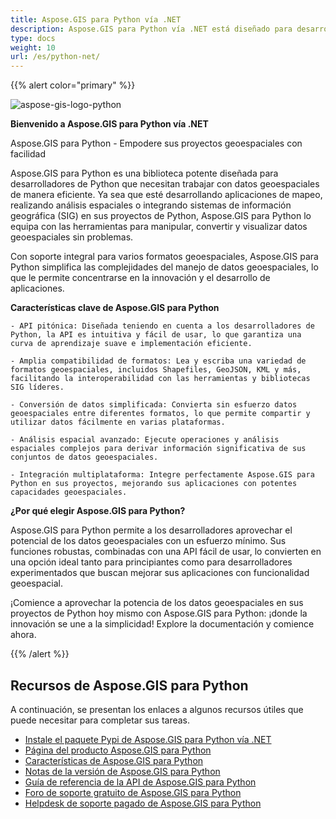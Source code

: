 ```yaml
---
title: Aspose.GIS para Python vía .NET
description: Aspose.GIS para Python vía .NET está diseñado para desarrolladores de Python para facilitar el trabajo con datos geoespaciales almacenados en varios formatos de archivo, incluidos GDB, KML, Shapefile, ESRI, GEOJson, GeoTiff y etc. 
type: docs
weight: 10
url: /es/python-net/
---
```


{{% alert color="primary" %}}

![aspose-gis-logo-python](aspose-gis-for-python-via-net_1.png)

**Bienvenido a Aspose.GIS para Python vía .NET**

Aspose.GIS para Python - Empodere sus proyectos geoespaciales con facilidad

Aspose.GIS para Python es una biblioteca potente diseñada para desarrolladores de Python que necesitan trabajar con datos geoespaciales de manera eficiente. Ya sea que esté desarrollando aplicaciones de mapeo, realizando análisis espaciales o integrando sistemas de información geográfica (SIG) en sus proyectos de Python, Aspose.GIS para Python lo equipa con las herramientas para manipular, convertir y visualizar datos geoespaciales sin problemas.

Con soporte integral para varios formatos geoespaciales, Aspose.GIS para Python simplifica las complejidades del manejo de datos geoespaciales, lo que le permite concentrarse en la innovación y el desarrollo de aplicaciones.

**Características clave de Aspose.GIS para Python**

    - API pitónica: Diseñada teniendo en cuenta a los desarrolladores de Python, la API es intuitiva y fácil de usar, lo que garantiza una curva de aprendizaje suave e implementación eficiente.

    - Amplia compatibilidad de formatos: Lea y escriba una variedad de formatos geoespaciales, incluidos Shapefiles, GeoJSON, KML y más, facilitando la interoperabilidad con las herramientas y bibliotecas SIG líderes.

    - Conversión de datos simplificada: Convierta sin esfuerzo datos geoespaciales entre diferentes formatos, lo que permite compartir y utilizar datos fácilmente en varias plataformas.

    - Análisis espacial avanzado: Ejecute operaciones y análisis espaciales complejos para derivar información significativa de sus conjuntos de datos geoespaciales.

    - Integración multiplataforma: Integre perfectamente Aspose.GIS para Python en sus proyectos, mejorando sus aplicaciones con potentes capacidades geoespaciales.

**¿Por qué elegir Aspose.GIS para Python?**

Aspose.GIS para Python permite a los desarrolladores aprovechar el potencial de los datos geoespaciales con un esfuerzo mínimo. Sus funciones robustas, combinadas con una API fácil de usar, lo convierten en una opción ideal tanto para principiantes como para desarrolladores experimentados que buscan mejorar sus aplicaciones con funcionalidad geoespacial.

¡Comience a aprovechar la potencia de los datos geoespaciales en sus proyectos de Python hoy mismo con Aspose.GIS para Python: ¡donde la innovación se une a la simplicidad! Explore la documentación y comience ahora.

{{% /alert %}}

## **Recursos de Aspose.GIS para Python**

A continuación, se presentan los enlaces a algunos recursos útiles que puede necesitar para completar sus tareas.

- [Instale el paquete Pypi de Aspose.GIS para Python vía .NET](https://pypi.org/project/aspose-gis/)
- [Página del producto Aspose.GIS para Python](https://products.aspose.com/gis/python-net/)
- [Características de Aspose.GIS para Python](/gis/python-net/features/)
- [Notas de la versión de Aspose.GIS para Python](https://releases.aspose.com/gis/python-net/release-notes/)
- [Guía de referencia de la API de Aspose.GIS para Python](https://reference.aspose.com/gis/python-net)
- [Foro de soporte gratuito de Aspose.GIS para Python](https://forum.aspose.com/c/gis/33)
- [Helpdesk de soporte pagado de Aspose.GIS para Python](https://helpdesk.aspose.com/)
